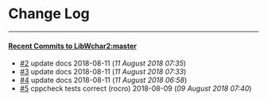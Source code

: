 
# Change Log
----------

#### [Recent Commits to LibWchar2:master](https://github.com/ClnViewer/LibWchar2/commits/master.atom)

- [#2](https://github.com/ClnViewer/LibWchar2/commit/386c8c9163301bd2801aeb820f5347ba971c4470)  	update docs 2018-08-11 (*11 August 2018 07:35*)
- [#3](https://github.com/ClnViewer/LibWchar2/commit/e3b8da56e893f4b2d97d1d5ca59c38da192fda14)  	update docs 2018-08-11 (*11 August 2018 07:33*)
- [#4](https://github.com/ClnViewer/LibWchar2/commit/bec7679bdfa4ced59d138b36463596f09e7cca04)  	update docs 2018-08-11 (*11 August 2018 06:58*)
- [#5](https://github.com/ClnViewer/LibWchar2/commit/ec0b591b77dbee5f8baedfcf21255b8cae827156)  	cppcheck tests correct (rocro) 2018-08-09 (*09 August 2018 07:40*)
